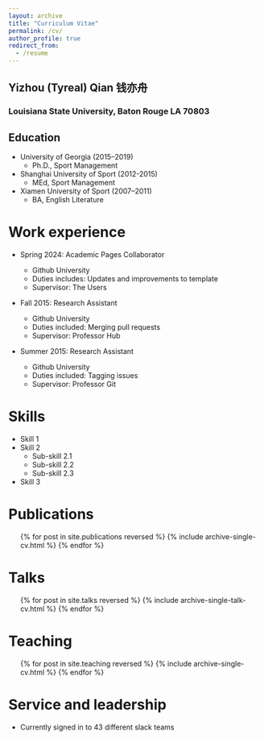 ```yaml
---
layout: archive
title: "Curriculum Vitae"
permalink: /cv/
author_profile: true
redirect_from:
  - /resume
---
```


## Yizhou (Tyreal) Qian 钱亦舟

### Louisiana State University, Baton Rouge LA 70803

## Education

- University of Georgia (2015–2019)
	- Ph.D., Sport Management
- Shanghai University of Sport (2012-2015)
	- MEd, Sport Management
- Xiamen University of Sport (2007–2011)
	- BA, English Literature

Work experience
======
* Spring 2024: Academic Pages Collaborator
  * Github University
  * Duties includes: Updates and improvements to template
  * Supervisor: The Users

* Fall 2015: Research Assistant
  * Github University
  * Duties included: Merging pull requests
  * Supervisor: Professor Hub

* Summer 2015: Research Assistant
  * Github University
  * Duties included: Tagging issues
  * Supervisor: Professor Git
  
Skills
======
* Skill 1
* Skill 2
  * Sub-skill 2.1
  * Sub-skill 2.2
  * Sub-skill 2.3
* Skill 3

Publications
======
  <ul>{% for post in site.publications reversed %}
    {% include archive-single-cv.html %}
  {% endfor %}</ul>
  
Talks
======
  <ul>{% for post in site.talks reversed %}
    {% include archive-single-talk-cv.html  %}
  {% endfor %}</ul>
  
Teaching
======
  <ul>{% for post in site.teaching reversed %}
    {% include archive-single-cv.html %}
  {% endfor %}</ul>
  
Service and leadership
======
* Currently signed in to 43 different slack teams
